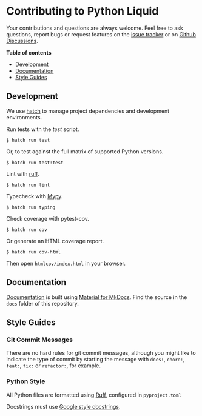 # Contributing to Python Liquid

Your contributions and questions are always welcome. Feel free to ask questions, report bugs or request features on the [issue tracker](https://github.com/jg-rp/liquid/issues) or on [Github Discussions](https://github.com/jg-rp/liquid/discussions).

**Table of contents**

- [Development](#development)
- [Documentation](#documentation)
- [Style Guides](#style-guides)

## Development

We use [hatch](https://hatch.pypa.io/latest/) to manage project dependencies and development environments.

Run tests with the _test_ script.

```shell
$ hatch run test
```

Or, to test against the full matrix of supported Python versions.

```shell
$ hatch run test:test
```

Lint with [ruff](https://beta.ruff.rs/docs/).

```shell
$ hatch run lint
```

Typecheck with [Mypy](https://mypy.readthedocs.io/en/stable/).

```shell
$ hatch run typing
```

Check coverage with pytest-cov.

```shell
$ hatch run cov
```

Or generate an HTML coverage report.

```shell
$ hatch run cov-html
```

Then open `htmlcov/index.html` in your browser.

## Documentation

[Documentation](https://jg-rp.github.io/liquid/) is built using [Material for MkDocs](https://squidfunk.github.io/mkdocs-material/getting-started/). Find the source in the `docs` folder of this repository.

## Style Guides

### Git Commit Messages

There are no hard rules for git commit messages, although you might like to indicate the type of commit by starting the message with `docs:`, `chore:`, `feat:`, `fix:` or `refactor:`, for example.

### Python Style

All Python files are formatted using [Ruff](https://github.com/astral-sh/ruff), configured in `pyproject.toml`

Docstrings must use [Google style docstrings](https://sphinxcontrib-napoleon.readthedocs.io/en/latest/example_google.html).
